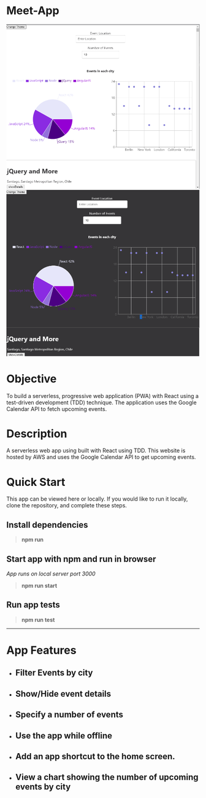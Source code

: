 # Meet-App 
![](/public/Light.Mode.png)
![](/public/Dark.Mode.png) 


# Objective
To build a serverless, progressive web application (PWA) with React using a
test-driven development (TDD) technique. The application uses the Google
Calendar API to fetch upcoming events.

# Description 
A serverless web app using built with React using TDD. This website is hosted by AWS and uses the Google Calendar API to get upcoming events. 

# Quick Start
This app can be viewed here or locally. If you would like to run it locally, clone the repository, and complete these steps. 

## Install dependencies
>**npm run** 

## Start app with npm and run in browser
*App runs on local server port 3000*
>**npm run start**
## Run app tests
>**npm run test**
--------------


# App Features

* ## Filter Events by city 
* ## Show/Hide event details
* ## Specify a number of events
* ## Use the app while offline
* ## Add an app shortcut to the home screen.
* ## View a chart showing the number of upcoming events by city

